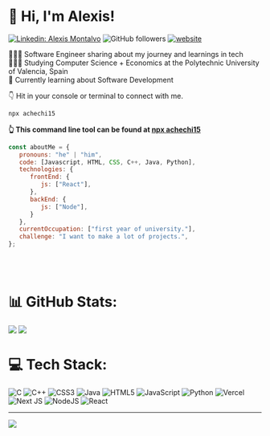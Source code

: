# 👋 Hi, I'm Alexis!
[![Linkedin: Alexis Montalvo](https://img.shields.io/badge/-Alexis-blue?style=flat-square&logo=Linkedin&logoColor=white&link=https://www.linkedin.com/in/alexis-montalvo-210b67246/)](https://www.linkedin.com/in/alexis-montalvo-210b67246/)
![GitHub followers](https://img.shields.io/github/followers/achechi15?label=Follow&style=social)
[![website](https://img.shields.io/badge/Website-46a2f1.svg?&style=flat-square&logo=Google-Chrome&logoColor=white&link=https://nextjs-blog-seven-eta-26.vercel.app/)](https://nextjs-blog-seven-eta-26.vercel.app/)


   🧑🏻‍💻 Software Engineer sharing about my journey and learnings in tech<br/>
   🧑🏻‍🎓 Studying Computer Science + Economics at the Polytechnic University of Valencia, Spain<br/>
   💭 Currently learning about Software Development<br/>

👇 Hit in your console or terminal to connect with me.

```bash
npx achechi15
```
**👆 This command line tool can be found at [npx achechi15](https://github.com/achechi15/npx-card)**



```javascript
const aboutMe = {
   pronouns: "he" | "him",
   code: [Javascript, HTML, CSS, C++, Java, Python],
   technologies: {
      frontEnd: {
         js: ["React"],
      },
      backEnd: {
         js: ["Node"],
      }
   },
   currentOccupation: ["first year of university."],
   challenge: "I want to make a lot of projects.",
};
```
</br></br>
# 📊 GitHub Stats:
![](https://github-readme-stats.vercel.app/api?username=achechi15&theme=blue-green&hide_border=false&include_all_commits=false&count_private=false)
![](https://github-readme-stats.vercel.app/api/top-langs/?username=achechi15&theme=blue-green&hide_border=false&include_all_commits=false&count_private=false&layout=compact)

# 💻 Tech Stack:
![C](https://img.shields.io/badge/c-%2300599C.svg?style=for-the-badge&logo=c&logoColor=white) ![C++](https://img.shields.io/badge/c++-%2300599C.svg?style=for-the-badge&logo=c%2B%2B&logoColor=white) ![CSS3](https://img.shields.io/badge/css3-%231572B6.svg?style=for-the-badge&logo=css3&logoColor=white) ![Java](https://img.shields.io/badge/java-%23ED8B00.svg?style=for-the-badge&logo=openjdk&logoColor=white) ![HTML5](https://img.shields.io/badge/html5-%23E34F26.svg?style=for-the-badge&logo=html5&logoColor=white) ![JavaScript](https://img.shields.io/badge/javascript-%23323330.svg?style=for-the-badge&logo=javascript&logoColor=%23F7DF1E) ![Python](https://img.shields.io/badge/python-3670A0?style=for-the-badge&logo=python&logoColor=ffdd54) ![Vercel](https://img.shields.io/badge/vercel-%23000000.svg?style=for-the-badge&logo=vercel&logoColor=white) ![Next JS](https://img.shields.io/badge/Next-black?style=for-the-badge&logo=next.js&logoColor=white) ![NodeJS](https://img.shields.io/badge/node.js-6DA55F?style=for-the-badge&logo=node.js&logoColor=white) ![React](https://img.shields.io/badge/react-%2320232a.svg?style=for-the-badge&logo=react&logoColor=%2361DAFB)

---
[![](https://visitcount.itsvg.in/api?id=achechi15&icon=0&color=0)](https://visitcount.itsvg.in)
